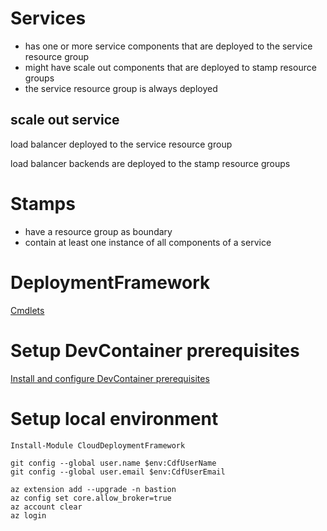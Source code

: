 # Services 
* has one or more service components that are deployed to the service resource group
* might have scale out components that are deployed to stamp resource groups
* the service resource group is always deployed

## scale out service
load balancer deployed to the service resource group

load balancer backends are deployed to the stamp resource groups

# Stamps

* have a resource group as boundary
* contain at least one instance of all components of a service

# DeploymentFramework

[Cmdlets](cmdlets/readme.md)

# Setup DevContainer prerequisites

[Install and configure DevContainer prerequisites](docs/readme.DevContainer.md)

# Setup local environment

```pwsh
Install-Module CloudDeploymentFramework

```

```pwsh
git config --global user.name $env:CdfUserName
git config --global user.email $env:CdfUserEmail

az extension add --upgrade -n bastion
az config set core.allow_broker=true
az account clear
az login

```

